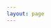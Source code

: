 ```yaml
---
layout: page
---
```


<script setup>
    import { onMounted, ref } from 'vue';
    import { withBase } from 'vitepress';

    if (!import.meta.env.SSR) {
        if(window && !customElements.get('eox-map')) import("@eox/map");
        if(window && !customElements.get('eox-jsonform')) import("@eox/jsonform");
    }

    const storyurl = ref('')

    onMounted(() => {
        let storyfile;
        if (window && typeof window !== 'undefined' && 'URLSearchParams' in window) {
            const searchParams = new URLSearchParams(window.location.search);
            storyfile = searchParams.get('id');
            storyurl.value = `https://gtif-cerulean.github.io/cif-stories/${storyfile}.md`;
        }
        if (window && typeof window !== 'undefined') {
            function injectStyleToShadowRoot(selector, css) {
                const interval = setInterval(() => {
                const el = document.querySelector(selector);
                if (el && el.shadowRoot) {
                    clearInterval(interval);
                    const style = document.createElement('style');
                    style.textContent = css;
                    el.shadowRoot.appendChild(style);
                }
                }, 100);
            }
    
            injectStyleToShadowRoot('eox-storytelling', `
                .navigation {
                top: 60px !important;
                }
            `);
        }
    })
    
</script>

<eox-storytelling 
    show-nav
    v-if="storyurl" 
    :markdown-url="storyurl">
</eox-storytelling>
